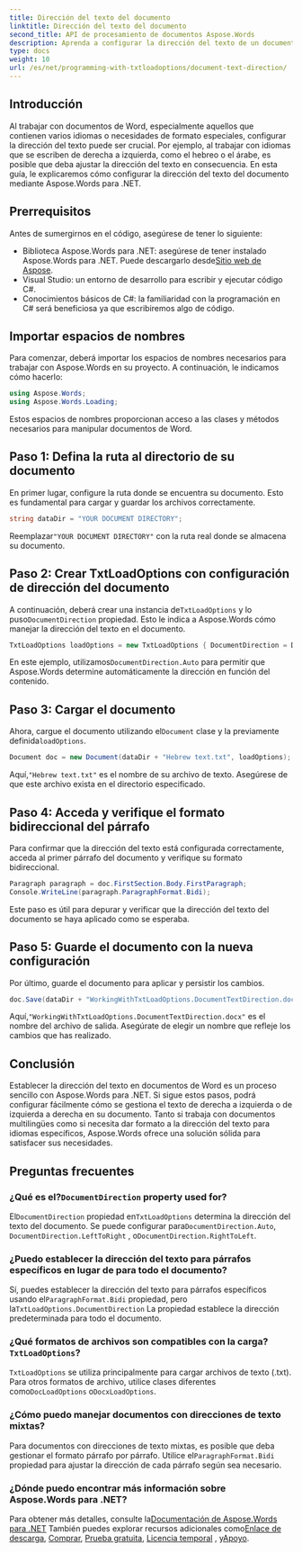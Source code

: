 ```yaml
---
title: Dirección del texto del documento
linktitle: Dirección del texto del documento
second_title: API de procesamiento de documentos Aspose.Words
description: Aprenda a configurar la dirección del texto de un documento en Word con Aspose.Words para .NET con esta guía paso a paso. Perfecta para manejar idiomas que se escriben de derecha a izquierda.
type: docs
weight: 10
url: /es/net/programming-with-txtloadoptions/document-text-direction/
---
```

## Introducción

Al trabajar con documentos de Word, especialmente aquellos que contienen varios idiomas o necesidades de formato especiales, configurar la dirección del texto puede ser crucial. Por ejemplo, al trabajar con idiomas que se escriben de derecha a izquierda, como el hebreo o el árabe, es posible que deba ajustar la dirección del texto en consecuencia. En esta guía, le explicaremos cómo configurar la dirección del texto del documento mediante Aspose.Words para .NET. 

## Prerrequisitos

Antes de sumergirnos en el código, asegúrese de tener lo siguiente:

-  Biblioteca Aspose.Words para .NET: asegúrese de tener instalado Aspose.Words para .NET. Puede descargarlo desde[Sitio web de Aspose](https://releases.aspose.com/words/net/).
- Visual Studio: un entorno de desarrollo para escribir y ejecutar código C#.
- Conocimientos básicos de C#: la familiaridad con la programación en C# será beneficiosa ya que escribiremos algo de código.

## Importar espacios de nombres

Para comenzar, deberá importar los espacios de nombres necesarios para trabajar con Aspose.Words en su proyecto. A continuación, le indicamos cómo hacerlo:

```csharp
using Aspose.Words;
using Aspose.Words.Loading;
```

Estos espacios de nombres proporcionan acceso a las clases y métodos necesarios para manipular documentos de Word.

## Paso 1: Defina la ruta al directorio de su documento

En primer lugar, configure la ruta donde se encuentra su documento. Esto es fundamental para cargar y guardar los archivos correctamente.

```csharp
string dataDir = "YOUR DOCUMENT DIRECTORY";
```

 Reemplazar`"YOUR DOCUMENT DIRECTORY"` con la ruta real donde se almacena su documento.

## Paso 2: Crear TxtLoadOptions con configuración de dirección del documento

 A continuación, deberá crear una instancia de`TxtLoadOptions` y lo puso`DocumentDirection` propiedad. Esto le indica a Aspose.Words cómo manejar la dirección del texto en el documento.

```csharp
TxtLoadOptions loadOptions = new TxtLoadOptions { DocumentDirection = DocumentDirection.Auto };
```

 En este ejemplo, utilizamos`DocumentDirection.Auto` para permitir que Aspose.Words determine automáticamente la dirección en función del contenido.

## Paso 3: Cargar el documento

 Ahora, cargue el documento utilizando el`Document` clase y la previamente definida`loadOptions`.

```csharp
Document doc = new Document(dataDir + "Hebrew text.txt", loadOptions);
```

 Aquí,`"Hebrew text.txt"` es el nombre de su archivo de texto. Asegúrese de que este archivo exista en el directorio especificado.

## Paso 4: Acceda y verifique el formato bidireccional del párrafo

Para confirmar que la dirección del texto está configurada correctamente, acceda al primer párrafo del documento y verifique su formato bidireccional.

```csharp
Paragraph paragraph = doc.FirstSection.Body.FirstParagraph;
Console.WriteLine(paragraph.ParagraphFormat.Bidi);
```

Este paso es útil para depurar y verificar que la dirección del texto del documento se haya aplicado como se esperaba.

## Paso 5: Guarde el documento con la nueva configuración

Por último, guarde el documento para aplicar y persistir los cambios.

```csharp
doc.Save(dataDir + "WorkingWithTxtLoadOptions.DocumentTextDirection.docx");
```

 Aquí,`"WorkingWithTxtLoadOptions.DocumentTextDirection.docx"` es el nombre del archivo de salida. Asegúrate de elegir un nombre que refleje los cambios que has realizado.

## Conclusión

Establecer la dirección del texto en documentos de Word es un proceso sencillo con Aspose.Words para .NET. Si sigue estos pasos, podrá configurar fácilmente cómo se gestiona el texto de derecha a izquierda o de izquierda a derecha en su documento. Tanto si trabaja con documentos multilingües como si necesita dar formato a la dirección del texto para idiomas específicos, Aspose.Words ofrece una solución sólida para satisfacer sus necesidades.

## Preguntas frecuentes

###  ¿Qué es el?`DocumentDirection` property used for?

 El`DocumentDirection` propiedad en`TxtLoadOptions` determina la dirección del texto del documento. Se puede configurar para`DocumentDirection.Auto`, `DocumentDirection.LeftToRight` , o`DocumentDirection.RightToLeft`.

### ¿Puedo establecer la dirección del texto para párrafos específicos en lugar de para todo el documento?

 Sí, puedes establecer la dirección del texto para párrafos específicos usando el`ParagraphFormat.Bidi` propiedad, pero la`TxtLoadOptions.DocumentDirection` La propiedad establece la dirección predeterminada para todo el documento.

###  ¿Qué formatos de archivos son compatibles con la carga?`TxtLoadOptions`?

`TxtLoadOptions` se utiliza principalmente para cargar archivos de texto (.txt). Para otros formatos de archivo, utilice clases diferentes como`DocLoadOptions` o`DocxLoadOptions`.

### ¿Cómo puedo manejar documentos con direcciones de texto mixtas?

 Para documentos con direcciones de texto mixtas, es posible que deba gestionar el formato párrafo por párrafo. Utilice el`ParagraphFormat.Bidi` propiedad para ajustar la dirección de cada párrafo según sea necesario.

### ¿Dónde puedo encontrar más información sobre Aspose.Words para .NET?

 Para obtener más detalles, consulte la[Documentación de Aspose.Words para .NET](https://reference.aspose.com/words/net/) También puedes explorar recursos adicionales como[Enlace de descarga](https://releases.aspose.com/words/net/), [Comprar](https://purchase.aspose.com/buy), [Prueba gratuita](https://releases.aspose.com/), [Licencia temporal](https://purchase.aspose.com/temporary-license/) , y[Apoyo](https://forum.aspose.com/c/words/8).